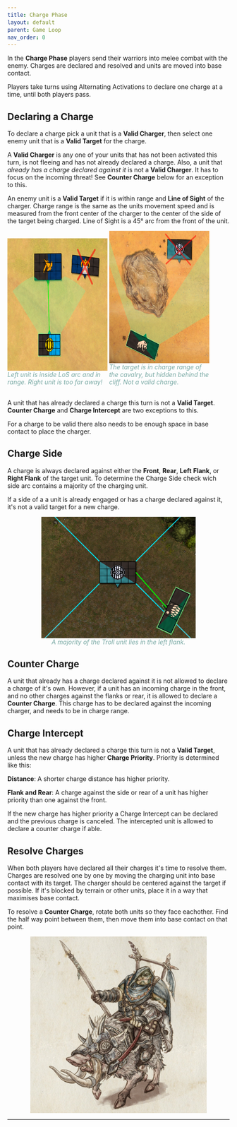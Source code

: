 ```yaml
---
title: Charge Phase
layout: default
parent: Game Loop
nav_order: 0
---
```

In the **Charge Phase** players send their warriors into melee combat with the enemy. Charges are declared and resolved and units are moved into base contact.

Players take turns using Alternating Activations to declare one charge at a time, until both players pass.

## Declaring a Charge
To declare a charge pick a unit that is a **Valid Charger**, then select one enemy unit that is a **Valid Target** for the charge.

A **Valid Charger** is any one of your units that has not been activated this turn, is not fleeing and has not already declared a charge. Also, a unit that *already has a charge declared against it* is not a **Valid Charger**. It has to focus on the incoming threat! See **Counter Charge** below for an exception to this.  

An enemy unit is a **Valid Target** if it is within range and **Line of Sight** of the charger. Charge range is the same as the units movement speed and is measured from the front center of the charger to the center of the side of the target being charged. Line of Sight is a 45° arc from the front of the unit. 


<span style="display:inline-block; width:45%; height:350px">
<img style="display: block; margin: 0 auto; height:300px" src="../../assets/images/validCharge.png">
<span style="color:#77a8a3; text-align: center; font-style: italic;">Left unit is inside LoS arc and in range. Right unit is too far away! </span>
</span>
<span style="display:inline-block; width:45%; height:350px">
<img style="display: block; margin: 0 auto; ; height:300px" src="../../assets/images/chargeLosBlock.png" height="300">
<span style="color:#77a8a3; text-align: center; font-style: italic;">The target is in charge range of the cavalry, but hidden behind the cliff. Not a valid charge. </span>
</span>

 <br />

A unit that has already declared a charge this turn is not a **Valid Target**. **Counter Charge** and **Charge Intercept** are two exceptions to this.

For a charge to be valid there also needs to be enough space in base contact to place the charger.

## Charge Side
 A charge is always declared against either the **Front**, **Rear**, **Left** **Flank**, or **Right Flank** of the target unit. To determine the Charge Side check wich side arc contains a majority of the charging unit. 

If a side of a a unit is already engaged or has a charge declared against it, it's not a valid target for a new charge.

 <img style="display: block; margin: 0 auto;" src="../../assets/images/flankCharge.png" width="350">
<div style="color:#77a8a3; text-align: center; font-style: italic;">A majority of the Troll unit lies in the left flank.  </div>

 
## Counter Charge
A unit that already has a charge declared against it is not allowed to declare a charge of it's own. However, if a unit has an incoming charge in the front, and no other charges against the flanks or rear, it is allowed to declare a **Counter Charge**.  This charge has to be declared against the incoming charger, and needs to be in charge range.

## Charge Intercept
A unit that has already declared a charge this turn is not a **Valid Target**, unless the new charge has higher **Charge Priority**. Priority is determined like this:

**Distance**: A shorter charge distance has higher priority.

**Flank and Rear**: A charge against the side or rear of a unit has higher priority than one against the front.

If the new charge has higher priority a Charge Intercept can be declared and the previous charge is canceled. The intercepted unit is allowed to declare a counter charge if able.

## Resolve Charges
When both players have declared all their charges it's time to resolve them. Charges are resolved one by one by moving the charging unit into base contact with its target. The charger should be centered against the target if possible. If it's blocked by terrain or other units, place it in a way that maximises base contact.

To resolve a **Counter Charge**, rotate both units so they face eachother. Find the half way point between them, then move them into base contact on that point.


<img style="display: block; margin: 0 auto;" src="../../assets/images/boarrider.png" width="400">

----